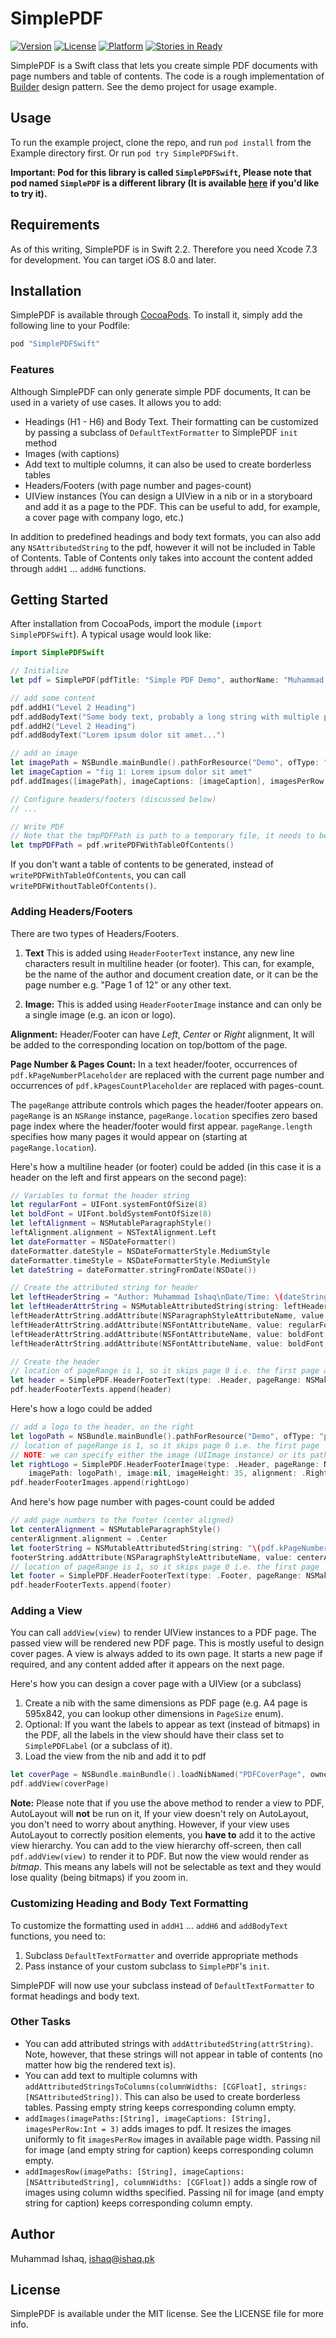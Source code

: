 # SimplePDF

<!-- [![CI Status](http://img.shields.io/travis/Muhammad Ishaq/SimplePDF.svg?style=flat)](https://travis-ci.org/Muhammad Ishaq/SimplePDF) -->
[![Version](https://img.shields.io/cocoapods/v/SimplePDFSwift.svg?style=flat)](http://cocoapods.org/pods/SimplePDFSwift)
[![License](https://img.shields.io/cocoapods/l/SimplePDFSwift.svg?style=flat)](http://cocoapods.org/pods/SimplePDFSwift)
[![Platform](https://img.shields.io/cocoapods/p/SimplePDFSwift.svg?style=flat)](http://cocoapods.org/pods/SimplePDFSwift)
[![Stories in Ready](https://badge.waffle.io/ishaq/SimplePDF.png?label=ready&title=Ready)](https://waffle.io/ishaq/SimplePDF)

SimplePDF is a Swift class that lets you create simple PDF documents with page numbers and table of contents. The code is a rough implementation of [Builder](https://en.wikipedia.org/wiki/Builder_pattern) design pattern. See the demo project for usage example.

## Usage

To run the example project, clone the repo, and run `pod install` from the Example directory first. Or run `pod try SimplePDFSwift`.

**Important: Pod for this library is called `SimplePDFSwift`, Please note that pod named `SimplePDF` is a different library (It is available [here](https://github.com/nrewik/SimplePDF) if you'd like to try it).**

## Requirements

As of this writing, SimplePDF is in Swift 2.2. Therefore you need Xcode 7.3 for development. You can target iOS 8.0 and later.


## Installation

SimplePDF is available through [CocoaPods](http://cocoapods.org). To install
it, simply add the following line to your Podfile:

```ruby
pod "SimplePDFSwift"
```

### Features
Although SimplePDF can only generate simple PDF documents, It can be used in a variety of use cases. It allows you to add:

* Headings (H1 - H6) and Body Text. Their formatting can be customized by passing a subclass of `DefaultTextFormatter` to SimplePDF `init` method
* Images (with captions)
* Add text to multiple columns, it can also be used to create borderless tables
* Headers/Footers (with page number and pages-count)
* UIView instances (You can design a UIView in a nib or in a storyboard and add it as a page to the PDF. This can be useful to add, for example, a cover page with company logo, etc.)

In addition to predefined headings and body text formats, you can also add any `NSAttributedString` to the pdf, however it will not be included in Table of Contents. Table of Contents only takes into account the content added through `addH1` ... `addH6` functions.

## Getting Started
After installation from CocoaPods, import the module (`import SimplePDFSwift`). A typical usage would look like:

```swift
import SimplePDFSwift

// Initialize
let pdf = SimplePDF(pdfTitle: "Simple PDF Demo", authorName: "Muhammad Ishaq")

// add some content
pdf.addH1("Level 2 Heading")
pdf.addBodyText("Some body text, probably a long string with multiple paras")
pdf.addH2("Level 2 Heading")
pdf.addBodyText("Lorem ipsum dolor sit amet...")

// add an image
let imagePath = NSBundle.mainBundle().pathForResource("Demo", ofType: "png")!
let imageCaption = "fig 1: Lorem ipsum dolor sit amet"
pdf.addImages([imagePath], imageCaptions: [imageCaption], imagesPerRow: 1)

// Configure headers/footers (discussed below)
// ...

// Write PDF
// Note that the tmpPDFPath is path to a temporary file, it needs to be saved somewhere
let tmpPDFPath = pdf.writePDFWithTableOfContents()
```

If you don't want a table of contents to be generated, instead of `writePDFWithTableOfContents`, you can call `writePDFWithoutTableOfContents()`.

### Adding Headers/Footers

There are two types of Headers/Footers.

1. **Text** This is added using `HeaderFooterText` instance, any new line characters result in multiline header (or footer). This can, for example, be the name of the author and document creation date, or it can be the page number e.g. "Page 1 of 12" or any other text.

2. **Image:** This is added using `HeaderFooterImage` instance and can only be a single image (e.g. an icon or logo).

**Alignment:** Header/Footer can have _Left_, _Center_ or _Right_ alignment, It will be added to the corresponding location on top/bottom of the page.

**Page Number & Pages Count:** In a text header/footer, occurrences of `pdf.kPageNumberPlaceholder` are replaced with the current page number and occurrences of `pdf.kPagesCountPlaceholder` are replaced with pages-count.

The `pageRange` attribute controls which pages the header/footer appears on. `pageRange` is an `NSRange` instance, `pageRange.location` specifies zero based page index where the header/footer would first appear. `pageRange.length` specifies how many pages it would appear on (starting at `pageRange.location`).

Here's how a multiline header (or footer) could be added (in this case it is a header on the left and first appears on the second page):

```swift
// Variables to format the header string
let regularFont = UIFont.systemFontOfSize(8)
let boldFont = UIFont.boldSystemFontOfSize(8)
let leftAlignment = NSMutableParagraphStyle()
leftAlignment.alignment = NSTextAlignment.Left
let dateFormatter = NSDateFormatter()
dateFormatter.dateStyle = NSDateFormatterStyle.MediumStyle
dateFormatter.timeStyle = NSDateFormatterStyle.MediumStyle
let dateString = dateFormatter.stringFromDate(NSDate())

// Create the attributed string for header
let leftHeaderString = "Author: Muhammad Ishaq\nDate/Time: \(dateString)"
let leftHeaderAttrString = NSMutableAttributedString(string: leftHeaderString)
leftHeaderAttrString.addAttribute(NSParagraphStyleAttributeName, value: leftAlignment, range: NSMakeRange(0, leftHeaderAttrString.length))
leftHeaderAttrString.addAttribute(NSFontAttributeName, value: regularFont, range: NSMakeRange(0, leftHeaderAttrString.length))
leftHeaderAttrString.addAttribute(NSFontAttributeName, value: boldFont, range: leftHeaderAttrString.mutableString.rangeOfString("Author:"))
leftHeaderAttrString.addAttribute(NSFontAttributeName, value: boldFont, range: leftHeaderAttrString.mutableString.rangeOfString("Date/Time:"))

// Create the header
// location of pageRange is 1, so it skips page 0 i.e. the first page and appears on second page
let header = SimplePDF.HeaderFooterText(type: .Header, pageRange: NSMakeRange(1, Int.max), attributedString: leftHeaderAttrString)
pdf.headerFooterTexts.append(header)
```

Here's how a logo could be added

```swift
// add a logo to the header, on the right
let logoPath = NSBundle.mainBundle().pathForResource("Demo", ofType: "png")
// location of pageRange is 1, so it skips page 0 i.e. the first page
// NOTE: we can specify either the image (UIImage instance) or its path
let rightLogo = SimplePDF.HeaderFooterImage(type: .Header, pageRange: NSMakeRange(1, Int.max),
    imagePath: logoPath!, image:nil, imageHeight: 35, alignment: .Right)
pdf.headerFooterImages.append(rightLogo)
```

And here's how page number with pages-count could be added

```swift
// add page numbers to the footer (center aligned)
let centerAlignment = NSMutableParagraphStyle()
centerAlignment.alignment = .Center
let footerString = NSMutableAttributedString(string: "\(pdf.kPageNumberPlaceholder) of \(pdf.kPagesCountPlaceholder)")
footerString.addAttribute(NSParagraphStyleAttributeName, value: centerAlignment, range: NSMakeRange(0, footerString.length))
// location of pageRange is 1, so it skips page 0 i.e. the first page
let footer = SimplePDF.HeaderFooterText(type: .Footer, pageRange: NSMakeRange(1, Int.max), attributedString: footerString)
pdf.headerFooterTexts.append(footer)
```

### Adding a View
You can call `addView(view)` to render UIView instances to a PDF page. The passed view will be rendered new PDF page. This is mostly useful to design cover pages. A view is always added to its own page. It starts a new page if required, and any content added after it appears on the next page.

Here's how you can design a cover page with a UIView (or a subclass)

1. Create a nib with the same dimensions as PDF page (e.g. A4 page is 595x842, you can lookup other dimensions in `PageSize` enum).
2. Optional: If you want the labels to appear as text (instead of bitmaps) in the PDF, all the labels in the view should have their class set to `SimplePDFLabel` (or a subclass of it).
3. Load the view from the nib and add it to pdf

```swift
let coverPage = NSBundle.mainBundle().loadNibNamed("PDFCoverPage", owner: self, options: nil).first as PDFCoverPage
pdf.addView(coverPage)
```

**Note:** Please note that if you use the above method to render a view to PDF, AutoLayout will **not** be run on it, If your view doesn't rely on AutoLayout, you don't need to worry about anything. However, if your view uses AutoLayout to correctly position elements, you **have to** add it to the active view hierarchy. You can add to the view hierarchy off-screen, then call `pdf.addView(view)` to render it to PDF. But now the view would render as _bitmap_. This means any labels will not be selectable as text and they would lose quality (being bitmaps) if you zoom in.

### Customizing Heading and Body Text Formatting
To customize the formatting used in `addH1` ... `addH6` and `addBodyText` functions, you need to:

1. Subclass `DefaultTextFormatter` and override appropriate methods
2. Pass instance of your custom subclass to `SimplePDF`'s `init`.

SimplePDF will now use your subclass instead of `DefaultTextFormatter` to format headings and body text.

### Other Tasks
* You can add attributed strings with `addAttributedString(attrString)`. Note, however, that these strings will not appear in table of contents (no matter how big the rendered text is).
* You can add text to multiple columns with `addAttributedStringsToColumns(columnWidths: [CGFloat], strings: [NSAttributedString])`. This can also be used to create borderless tables. Passing empty string keeps corresponding column empty.
* `addImages(imagePaths:[String], imageCaptions: [String], imagesPerRow:Int = 3)` adds images to pdf. It resizes the images uniformly to fit `imagesPerRow` images in available page width. Passing nil for image (and empty string for caption) keeps corresponding column empty.
* `addImagesRow(imagePaths: [String], imageCaptions: [NSAttributedString], columnWidths: [CGFloat])` adds a single row of images using column widths specified. Passing nil for image (and empty string for caption) keeps corresponding column empty.

## Author

Muhammad Ishaq, ishaq@ishaq.pk

## License

SimplePDF is available under the MIT license. See the LICENSE file for more info.
